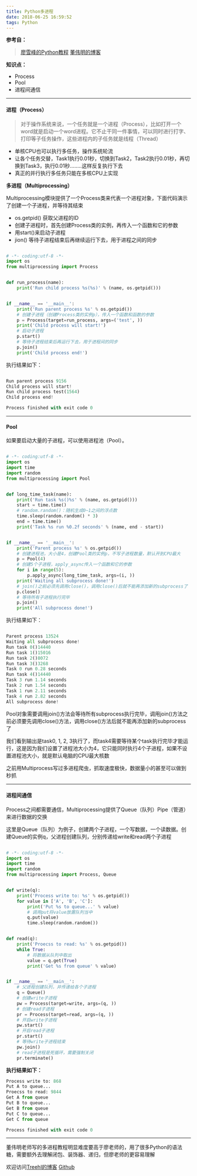 ```yaml
---
title: Python多进程
date: 2018-06-25 16:59:52
tags: Python
---
```

**参考自：**
> [廖雪峰的Python教程](https://www.liaoxuefeng.com/wiki/0014316089557264a6b348958f449949df42a6d3a2e542c000/001431927781401bb47ccf187b24c3b955157bb12c5882d000)
> [董伟明的博客](http://www.dongwm.com/archives/%E4%BD%BF%E7%94%A8Python%E8%BF%9B%E8%A1%8C%E5%B9%B6%E5%8F%91%E7%BC%96%E7%A8%8B-%E8%BF%9B%E7%A8%8B%E7%AF%87/)

**知识点：**
- Process
- Pool
- 进程间通信

 ---



#### **进程（Process）**
> 对于操作系统来说，一个任务就是一个进程（Process），比如打开一个word就是启动一个word进程。它不止干同一件事情，可以同时进行打字、打印等子任务操作，这些进程内的子任务就是线程（Thread）

- 单核CPU也可以执行多任务，操作系统轮流
- 让各个任务交替，Task1执行0.01秒，切换到Task2，Task2执行0.01秒，再切换到Task3，执行0.01秒........这样反复执行下去
- 真正的并行执行多任务只能在多核CPU上实现


**多进程（Multiprocessing）**

Multiprocessing模块提供了一个Process类来代表一个进程对象，下面代码演示了创建一个子进程，并等待其结束

- os.getpid()  获取父进程的ID
- 创建子进程时，首先创建Process类的实例，再传入一个函数和它的参数
- 用start()来启动子进程
- jion()  等待子进程结束后再继续运行下去，用于进程之间的同步


```python

# -*- coding:utf-8 -*-
import os
from multiprocessing import Process


def run_process(name):
    print('Run child process %s(%s)' % (name, os.getpid()))


if __name__ == '__main__':
    print('Run parent process %s' % os.getpid())
    # 创建子进程（创建Process类的实例p），传入一个函数和函数的参数
    p = Process(target=run_process, args=('test', ))
    print('Child process will start!')
    # 启动子进程
    p.start()
    # 等待子进程结束后再运行下去，用于进程间的同步
    p.join()
    print('Child process end!')
```

执行结果如下：

```python

Run parent process 9156
Child process will start!
Run child process test(1564)
Child process end!

Process finished with exit code 0

```

---

#### **Pool**
如果要启动大量的子进程，可以使用进程池（Pool）。


```python

# -*- coding:utf-8 -*-
import os
import time
import random
from multiprocessing import Pool


def long_time_task(name):
    print('Run task %s()%s' % (name, os.getpid()))
    start = time.time()
    # random.random()：随机生成0~1之间的浮点数
    time.sleep(random.random() * 3)
    end = time.time()
    print('Task %s run %0.2f seconds' % (name, end - start))


if __name__ == '__main__':
    print('Parent process %s' % os.getpid())
    # 创建进程池，大小是4，创建Pool类的实例p，不写子进程数量，默认开到CPU最大
    p = Pool(4)
    # 创建5个子进程，apply_async传入一个函数和它的参数
    for i in range(5):
        p.apply_async(long_time_task, args=(i, ))
    print('Waiting all subprocess done!')
    # join()之前必须先调用close()，调用close()后就不能再添加新的subprocess了
    p.close()
    # 等待所有子进程执行完毕
    p.join()
    print('All subprocess done!')

```

执行结果如下：

```python

Parent process 13524
Waiting all subprocess done!
Run task 0()14440
Run task 1()15016
Run task 2()8072
Run task 3()3268
Task 0 run 0.28 seconds
Run task 4()14440
Task 3 run 1.14 seconds
Task 2 run 1.54 seconds
Task 1 run 2.11 seconds
Task 4 run 2.82 seconds
All subprocess done!
```

Pool对象需要调用join()方法会等待所有subprocess执行完毕，调用join()方法之前必须要先调用close()方法，调用close()方法后就不能再添加新的subprocess了

我们看到输出是task0, 1, 2, 3执行了，而task4需要等待某个task执行完毕才能运行，这是因为我们设置了进程池大小为4，它只能同时执行4个子进程，如果不设置进程池大小，就是默认电脑的CPU最大核数


之前用Multiprocess写过多进程爬虫，抓取速度极快，数据量小的甚至可以做到秒抓

---

#### **进程间通信**

Process之间都需要通信，Multiprocessing提供了Queue（队列）Pipe（管道）来进行数据的交换

这里是Queue（队列）为例子，创建两个子进程，一个写数据，一个读数据。创建Queue的实例q，父进程创建队列，分别传递给write和read两个子进程


```python

# -*- coding:utf-8 -*-
import os
import time
import random
from multiprocessing import Process, Queue


def write(q):
    print('Process write to: %s' % os.getpid())
    for value in ['A', 'B', 'C']:
        print('Put %s to queue...' % value)
        # 调用put将value放置队列当中
        q.put(value)
        time.sleep(random.random())


def read(q):
    print('Proecss to read: %s' % os.getpid())
    while True:
        # 将数据从队列中取出
        value = q.get(True)
        print('Get %s from queue' % value)


if __name__ == '__main__':
    # 父进程创建队列，并传递给各个子进程
    q = Queue()
    # 创建write子进程
    pw = Process(target=write, args=(q, ))
    # 创建read子进程
    pr = Process(target=read, args=(q, ))
    # 开启write子进程
    pw.start()
    # 开启read子进程
    pr.start()
    # 等待write子进程结束
    pw.join()
    # read子进程是死循环，需要强制关闭
    pr.terminate()

```

**执行结果如下：**


```python
Process write to: 868
Put A to queue...
Proecss to read: 9844
Get A from queue
Put B to queue...
Get B from queue
Put C to queue...
Get C from queue

Process finished with exit code 0

```

---

董伟明老师写的多进程教程明显难度要高于廖老师的，用了很多Python的语法糖，需要额外去理解闭包、装饰器、递归，但廖老师的更容易理解



欢迎访问[Treehl的博客](https://family-treesy.github.io/)
[Github](https://github.com/Family-TreeSY/Python-Study-Notes)

